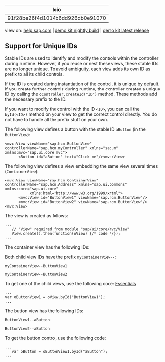 | loio |
| -----|
| 91f28be26f4d1014b6dd926db0e91070 |

<div id="loio">

view on: [help.sap.com](https://help.sap.com/viewer/DRAFT/3237636b137e43519a20ad5513c49ccb/latest/en-US/91f28be26f4d1014b6dd926db0e91070.html) | [demo kit nightly build](https://openui5nightly.hana.ondemand.com/#/topic/91f28be26f4d1014b6dd926db0e91070) | [demo kit latest release](https://openui5.hana.ondemand.com/#/topic/91f28be26f4d1014b6dd926db0e91070)</div>
<!-- loio91f28be26f4d1014b6dd926db0e91070 -->

## Support for Unique IDs

Stable IDs are used to identify and modify the controls within the controller during runtime. However, if you reuse or nest these views, these stable IDs are no longer unique. To avoid ambiguity, each view adds its own ID as prefix to all its child controls.

If the ID is created during instantiation of the control, it is unique by default. If you create further controls during runtime, the controller creates a unique ID by calling the `oController.createId("ID")` method. These methods add the necessary prefix to the ID.

If you want to modify the control with the ID `<ID>`, you can call the `byId(<ID>)` method on your view to get the correct control directly. You do not have to handle all the prefix stuff on your own.

The following view defines a button with the stable ID `aButton` \(in the `ButtonView`\):

```lang-html
<mvc:View viewName="sap.hcm.ButtonView" controllerName="sap.hcm.myController" xmlns="sap.m" xmlns:mvc="sap.ui.core.mvc">
      <Button id="aButton" text="Click me"/><mvc:View>
```

The following view defines a view embedding the same view several times \(`ContainerView`\):

```lang-html
<mvc:View viewName="sap.hcm.ContainerView" controllerName="sap.hcm.Address" xmlns="sap.ui.commons" xmlns:core="sap.ui.core"
           xmlns:html="http://www.w3.org/1999/xhtml">
      <mvc:View id="ButtonView1" viewName="sap.hcm.ButtonView"/>
      <mvc:View id="ButtonView2" viewName="sap.hcm.ButtonView"/>
<mvc:View>
```

The view is created as follows:

```lang-js
...
   // "View" required from module "sap/ui/core/mvc/View"
   View.create().then(function(oView) {/* code */});
...
```

The container view has the following IDs:

Both child view IDs have the prefix `myContainerView--`:

`myContainerView--ButtonView1` 

`myContainerView--ButtonView2` 

To get one of the child views, use the following code: [Essentials](Essentials_ec699e0.md)

```lang-js
...
var oButtonView1 = oView.byId("ButtonView1");
...
```

The button view has the following IDs:

`ButtonView1--aButton` 

`ButtonView2--aButton` 

To get the button control, use the following code:

```lang-js
...
   var oButton = oButtonView1.byId("aButton");
...
```

